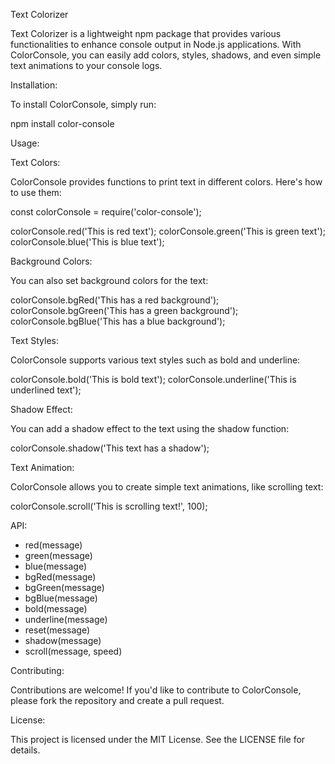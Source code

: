 Text Colorizer

Text Colorizer is a lightweight npm package that provides various functionalities to enhance console output in Node.js applications. With ColorConsole, you can easily add colors, styles, shadows, and even simple text animations to your console logs.

Installation:

To install ColorConsole, simply run:

npm install color-console

Usage:

Text Colors:

ColorConsole provides functions to print text in different colors. Here's how to use them:

const colorConsole = require('color-console');

colorConsole.red('This is red text');
colorConsole.green('This is green text');
colorConsole.blue('This is blue text');

Background Colors:

You can also set background colors for the text:

colorConsole.bgRed('This has a red background');
colorConsole.bgGreen('This has a green background');
colorConsole.bgBlue('This has a blue background');

Text Styles:

ColorConsole supports various text styles such as bold and underline:

colorConsole.bold('This is bold text');
colorConsole.underline('This is underlined text');

Shadow Effect:

You can add a shadow effect to the text using the shadow function:

colorConsole.shadow('This text has a shadow');

Text Animation:

ColorConsole allows you to create simple text animations, like scrolling text:

colorConsole.scroll('This is scrolling text!', 100);

API:

- red(message)
- green(message)
- blue(message)
- bgRed(message)
- bgGreen(message)
- bgBlue(message)
- bold(message)
- underline(message)
- reset(message)
- shadow(message)
- scroll(message, speed)

Contributing:

Contributions are welcome! If you'd like to contribute to ColorConsole, please fork the repository and create a pull request.

License:

This project is licensed under the MIT License. See the LICENSE file for details.
